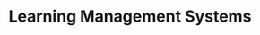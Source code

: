 ---
layout: topic
title: "Learning Management Systems"
group: technologies
category: learning-management-systems
permalink: /technologies/learning-management-systems
sidebar:
  nav: "side-nav"
---